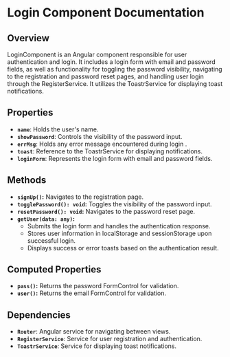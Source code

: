 # Login Component Documentation

## Overview

LoginComponent is an Angular component responsible for user authentication and login. It includes a login form with email and password fields, as well as functionality for toggling the password visibility, navigating to the registration and password reset pages, and handling user login through the RegisterService. It utilizes the ToastrService for displaying toast notifications.

## Properties

- **`name`**: Holds the user's name.
- **`showPassword`**: Controls the visibility of the password input.
- **`errMsg`**: Holds any error message encountered during login .
- **`toast`**: Reference to the ToastrService for displaying notifications.
- **`loginForm`**: Represents the login form with email and password fields.

## Methods

- **`signUp()`:** Navigates to the registration page.
- **`togglePassword(): void`:** Toggles the visibility of the password input.
- **`resetPassword(): void`:** Navigates to the password reset page.
- **`getUser(data: any)`:**
  - Submits the login form and handles the authentication response.
  - Stores user information in localStorage and sessionStorage upon successful login.
  - Displays success or error toasts based on the authentication result.

## Computed Properties

- **`pass()`:** Returns the password FormControl for validation.
- **`user()`:** Returns the email FormControl for validation.

## Dependencies

- **`Router`**: Angular service for navigating between views.
- **`RegisterService`**: Service for user registration and authentication.
- **`ToastrService`**: Service for displaying toast notifications.
